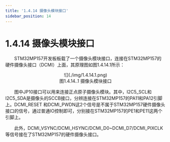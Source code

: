 ```yaml
---
title: '1.4.14 摄像头模块接口'
sidebar_position: 14
---
```


# 1.4.14 摄像头模块接口  

&emsp;&emsp;STM32MP157开发板板载了一个摄像头模块接口，连接在STM32MP157的硬件摄像头接口（DCMI）上面，其原理图如图1.4.14.1所示：

<center>
![](./img/1.4.14.1.png)<br/>
图1.4.14..1 摄像头模块接口
</center>


&emsp;&emsp;图中JP10接口可以用来连接正点原子摄像头模块。其中，I2C5_SCL和I2C5_SDA是摄像头的SCCB接口，分辨连接在STM32MP157的PA11和PA12引脚上。DCMI_RESET 和DCMI_PWDN这2个信号是不属于STM32MP157硬件摄像头接口的信号，通过普通IO控制即可，分别接在STM32MP157的PE1和PE11这两个引脚上。

&emsp;&emsp;此外，DCMI_VSYNC/DCMI_HSYNC/DCMI_D0~DCMI_D7/DCMI_PIXCLK等信号接在了STM32MP157的硬件摄像头接口。















